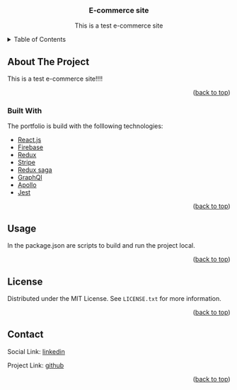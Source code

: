 <div id="top"></div>


<!-- PROJECT LOGO -->
<br />
<div align="center">
  <h3 align="center">E-commerce site</h3>

  <p align="center">
    This is a test e-commerce site
  </p>
</div>



<!-- TABLE OF CONTENTS -->
<details>
  <summary>Table of Contents</summary>
  <ol>
    <li>
      <a href="#about-the-project">About The Project</a>
      <ul>
        <li><a href="#built-with">Built With</a></li>
      </ul>
    </li>
    <li><a href="#usage">Usage</a></li>
    <li><a href="#license">License</a></li>
    <li><a href="#contact">Contact</a></li>
  </ol>
</details>



<!-- ABOUT THE PROJECT -->
## About The Project

This is a test e-commerce site!!!!

<p align="right">(<a href="#top">back to top</a>)</p>



### Built With

The portfolio is build with the folllowing technologies:

* [React.js](https://reactjs.org/)
* [Firebase](https://firebase.google.com/)
* [Redux](https://react-redux.js.org/)
* [Stripe](https://stripe.com/docs)
* [Redux saga](https://redux-saga.js.org/)
* [GraphQl](https://graphql.org/)
* [Apollo](https://www.apollographql.com/)
* [Jest](https://jestjs.io/)

<p align="right">(<a href="#top">back to top</a>)</p>


<!-- USAGE EXAMPLES -->
## Usage

In the package.json are scripts to build and run the project local.

<p align="right">(<a href="#top">back to top</a>)</p>



<!-- LICENSE -->
## License

Distributed under the MIT License. See `LICENSE.txt` for more information.

<p align="right">(<a href="#top">back to top</a>)</p>



<!-- CONTACT -->
## Contact

Social Link: [linkedin](https://www.linkedin.com/in/conor-vanoystaeyen-20478a137/)

Project Link: [github](https://github.com/conor-v)

<p align="right">(<a href="#top">back to top</a>)</p>